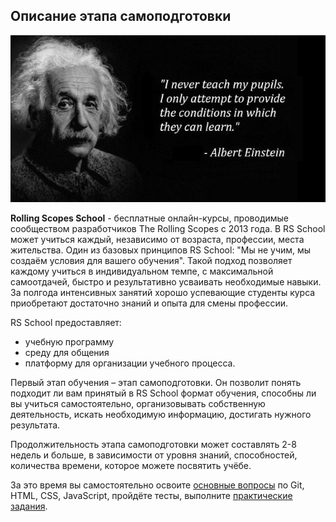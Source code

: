 ## Описание этапа самоподготовки
![](images/description.png)

**Rolling Scopes School** - бесплатные онлайн-курсы, проводимые сообществом разработчиков The Rolling Scopes с 2013 года. В RS School может учиться каждый, независимо от возраста, профессии, места жительства. Один из базовых принципов RS School: "Мы не учим, мы создаём условия для вашего обучения". Такой подход позволяет каждому учиться в индивидуальном темпе, с максимальной самоотдачей, быстро и результативно усваивать необходимые навыки. За полгода интенсивных занятий хорошо успевающие студенты курса приобретают достаточно знаний и опыта для смены профессии. 

RS School предоставляет: 
- учебную программу
- среду для общения
- платформу для организации учебного процесса.  

Первый этап обучения – этап самоподготовки. Он позволит понять подходит ли вам принятый в RS School формат обучения, способны ли вы учиться самостоятельно, организовывать собственную деятельность, искать необходимую информацию, достигать нужного результата.

Продолжительность этапа самоподготовки может составлять 2-8 недель и больше, в зависимости от уровня знаний, способностей, количества времени, которое можете посвятить учёбе.

За это время вы самостоятельно освоите [основные вопросы](materials/index) по Git, HTML, CSS, JavaScript, пройдёте тесты, выполните [практические задания](tasks/index).